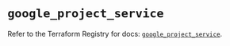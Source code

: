 # `google_project_service`

Refer to the Terraform Registry for docs: [`google_project_service`](https://registry.terraform.io/providers/hashicorp/google-beta/5.13.0/docs/resources/google_project_service).
